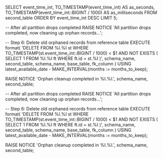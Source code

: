 SELECT event_time_int, 
       TO_TIMESTAMP(event_time_int) AS as_seconds,
       TO_TIMESTAMP(event_time_int::BIGINT / 1000) AS as_milliseconds
FROM second_table
ORDER BY event_time_int DESC
LIMIT 5;


-- After all partition drops completed
RAISE NOTICE 'All partition drops completed, now cleaning up orphan records...';

-- Step 6: Delete old orphaned records from reference table
EXECUTE format(
    'DELETE FROM %I.%I st
     WHERE TO_TIMESTAMP(st.event_time_int::BIGINT / 1000) < $1
       AND NOT EXISTS (
         SELECT 1 FROM %I.%I ft
         WHERE ft.id = st.%I
       )',
    schema_name, second_table,
    schema_name, base_table, fk_column
)
USING latest_available_date - MAKE_INTERVAL(months := months_to_keep);

RAISE NOTICE 'Orphan cleanup completed in %I.%I.', schema_name, second_table;

-- After all partition drops completed
RAISE NOTICE 'All partition drops completed, now cleaning up orphan records...';

-- Step 6: Delete old orphaned records from reference table
EXECUTE format(
    'DELETE FROM %I.%I st
     WHERE TO_TIMESTAMP(st.event_time_int::BIGINT / 1000) < $1
       AND NOT EXISTS (
         SELECT 1 FROM %I.%I ft
         WHERE ft.id = st.%I
       )',
    schema_name, second_table,
    schema_name, base_table, fk_column
)
USING latest_available_date - MAKE_INTERVAL(months := months_to_keep);

RAISE NOTICE 'Orphan cleanup completed in %I.%I.', schema_name, second_table;
